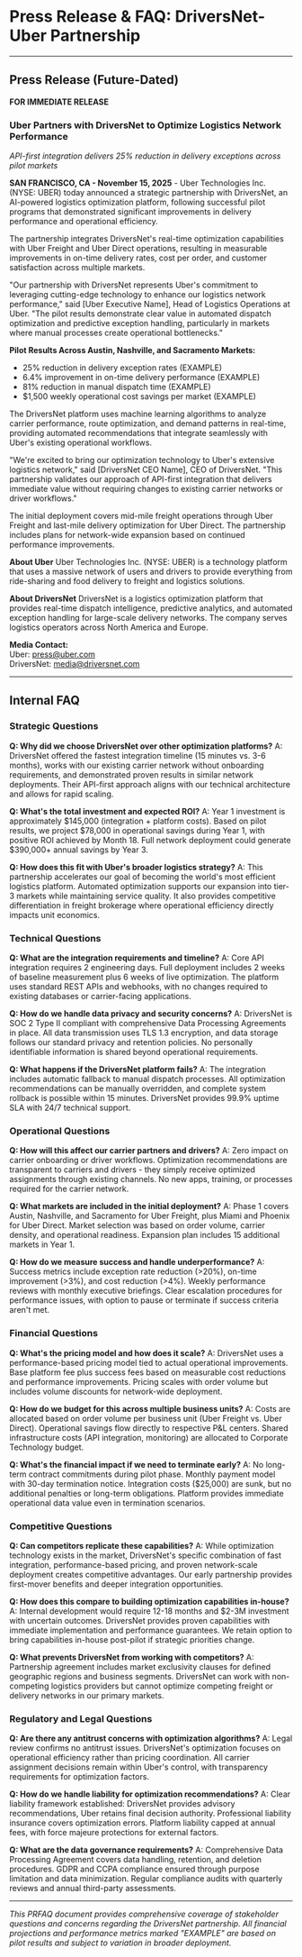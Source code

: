 # Press Release & FAQ: DriversNet-Uber Partnership

---

## Press Release (Future-Dated)

**FOR IMMEDIATE RELEASE**

### Uber Partners with DriversNet to Optimize Logistics Network Performance

*API-first integration delivers 25% reduction in delivery exceptions across pilot markets*

**SAN FRANCISCO, CA - November 15, 2025** - Uber Technologies Inc. (NYSE: UBER) today announced a strategic partnership with DriversNet, an AI-powered logistics optimization platform, following successful pilot programs that demonstrated significant improvements in delivery performance and operational efficiency.

The partnership integrates DriversNet's real-time optimization capabilities with Uber Freight and Uber Direct operations, resulting in measurable improvements in on-time delivery rates, cost per order, and customer satisfaction across multiple markets.

"Our partnership with DriversNet represents Uber's commitment to leveraging cutting-edge technology to enhance our logistics network performance," said [Uber Executive Name], Head of Logistics Operations at Uber. "The pilot results demonstrate clear value in automated dispatch optimization and predictive exception handling, particularly in markets where manual processes create operational bottlenecks."

**Pilot Results Across Austin, Nashville, and Sacramento Markets:**
- 25% reduction in delivery exception rates (EXAMPLE)
- 6.4% improvement in on-time delivery performance (EXAMPLE)  
- 81% reduction in manual dispatch time (EXAMPLE)
- $1,500 weekly operational cost savings per market (EXAMPLE)

The DriversNet platform uses machine learning algorithms to analyze carrier performance, route optimization, and demand patterns in real-time, providing automated recommendations that integrate seamlessly with Uber's existing operational workflows.

"We're excited to bring our optimization technology to Uber's extensive logistics network," said [DriversNet CEO Name], CEO of DriversNet. "This partnership validates our approach of API-first integration that delivers immediate value without requiring changes to existing carrier networks or driver workflows."

The initial deployment covers mid-mile freight operations through Uber Freight and last-mile delivery optimization for Uber Direct. The partnership includes plans for network-wide expansion based on continued performance improvements.

**About Uber**
Uber Technologies Inc. (NYSE: UBER) is a technology platform that uses a massive network of users and drivers to provide everything from ride-sharing and food delivery to freight and logistics solutions.

**About DriversNet**
DriversNet is a logistics optimization platform that provides real-time dispatch intelligence, predictive analytics, and automated exception handling for large-scale delivery networks. The company serves logistics operators across North America and Europe.

**Media Contact:**  
Uber: press@uber.com  
DriversNet: media@driversnet.com

---

## Internal FAQ

### Strategic Questions

**Q: Why did we choose DriversNet over other optimization platforms?**
A: DriversNet offered the fastest integration timeline (15 minutes vs. 3-6 months), works with our existing carrier network without onboarding requirements, and demonstrated proven results in similar network deployments. Their API-first approach aligns with our technical architecture and allows for rapid scaling.

**Q: What's the total investment and expected ROI?**
A: Year 1 investment is approximately $145,000 (integration + platform costs). Based on pilot results, we project $78,000 in operational savings during Year 1, with positive ROI achieved by Month 18. Full network deployment could generate $390,000+ annual savings by Year 3.

**Q: How does this fit with Uber's broader logistics strategy?**
A: This partnership accelerates our goal of becoming the world's most efficient logistics platform. Automated optimization supports our expansion into tier-3 markets while maintaining service quality. It also provides competitive differentiation in freight brokerage where operational efficiency directly impacts unit economics.

### Technical Questions

**Q: What are the integration requirements and timeline?**
A: Core API integration requires 2 engineering days. Full deployment includes 2 weeks of baseline measurement plus 6 weeks of live optimization. The platform uses standard REST APIs and webhooks, with no changes required to existing databases or carrier-facing applications.

**Q: How do we handle data privacy and security concerns?**
A: DriversNet is SOC 2 Type II compliant with comprehensive Data Processing Agreements in place. All data transmission uses TLS 1.3 encryption, and data storage follows our standard privacy and retention policies. No personally identifiable information is shared beyond operational requirements.

**Q: What happens if the DriversNet platform fails?**
A: The integration includes automatic fallback to manual dispatch processes. All optimization recommendations can be manually overridden, and complete system rollback is possible within 15 minutes. DriversNet provides 99.9% uptime SLA with 24/7 technical support.

### Operational Questions

**Q: How will this affect our carrier partners and drivers?**
A: Zero impact on carrier onboarding or driver workflows. Optimization recommendations are transparent to carriers and drivers - they simply receive optimized assignments through existing channels. No new apps, training, or processes required for the carrier network.

**Q: What markets are included in the initial deployment?**
A: Phase 1 covers Austin, Nashville, and Sacramento for Uber Freight, plus Miami and Phoenix for Uber Direct. Market selection was based on order volume, carrier density, and operational readiness. Expansion plan includes 15 additional markets in Year 1.

**Q: How do we measure success and handle underperformance?**
A: Success metrics include exception rate reduction (>20%), on-time improvement (>3%), and cost reduction (>4%). Weekly performance reviews with monthly executive briefings. Clear escalation procedures for performance issues, with option to pause or terminate if success criteria aren't met.

### Financial Questions

**Q: What's the pricing model and how does it scale?**
A: DriversNet uses a performance-based pricing model tied to actual operational improvements. Base platform fee plus success fees based on measurable cost reductions and performance improvements. Pricing scales with order volume but includes volume discounts for network-wide deployment.

**Q: How do we budget for this across multiple business units?**
A: Costs are allocated based on order volume per business unit (Uber Freight vs. Uber Direct). Operational savings flow directly to respective P&L centers. Shared infrastructure costs (API integration, monitoring) are allocated to Corporate Technology budget.

**Q: What's the financial impact if we need to terminate early?**
A: No long-term contract commitments during pilot phase. Monthly payment model with 30-day termination notice. Integration costs ($25,000) are sunk, but no additional penalties or long-term obligations. Platform provides immediate operational data value even in termination scenarios.

### Competitive Questions

**Q: Can competitors replicate these capabilities?**
A: While optimization technology exists in the market, DriversNet's specific combination of fast integration, performance-based pricing, and proven network-scale deployment creates competitive advantages. Our early partnership provides first-mover benefits and deeper integration opportunities.

**Q: How does this compare to building optimization capabilities in-house?**
A: Internal development would require 12-18 months and $2-3M investment with uncertain outcomes. DriversNet provides proven capabilities with immediate implementation and performance guarantees. We retain option to bring capabilities in-house post-pilot if strategic priorities change.

**Q: What prevents DriversNet from working with competitors?**
A: Partnership agreement includes market exclusivity clauses for defined geographic regions and business segments. DriversNet can work with non-competing logistics providers but cannot optimize competing freight or delivery networks in our primary markets.

### Regulatory and Legal Questions

**Q: Are there any antitrust concerns with optimization algorithms?**
A: Legal review confirms no antitrust issues. DriversNet's optimization focuses on operational efficiency rather than pricing coordination. All carrier assignment decisions remain within Uber's control, with transparency requirements for optimization factors.

**Q: How do we handle liability for optimization recommendations?**
A: Clear liability framework established: DriversNet provides advisory recommendations, Uber retains final decision authority. Professional liability insurance covers optimization errors. Platform liability capped at annual fees, with force majeure protections for external factors.

**Q: What are the data governance requirements?**
A: Comprehensive Data Processing Agreement covers data handling, retention, and deletion procedures. GDPR and CCPA compliance ensured through purpose limitation and data minimization. Regular compliance audits with quarterly reviews and annual third-party assessments.

---

*This PRFAQ document provides comprehensive coverage of stakeholder questions and concerns regarding the DriversNet partnership. All financial projections and performance metrics marked "EXAMPLE" are based on pilot results and subject to variation in broader deployment.*